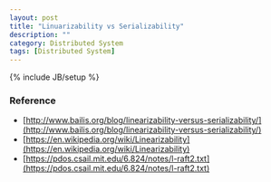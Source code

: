 ```yaml
---
layout: post
title: "Linuarizability vs Serializability"
description: ""
category: Distributed System
tags: [Distributed System]
---
```

{% include JB/setup %}

### Reference

- [http://www.bailis.org/blog/linearizability-versus-serializability/](http://www.bailis.org/blog/linearizability-versus-serializability/)
- [https://en.wikipedia.org/wiki/Linearizability](https://en.wikipedia.org/wiki/Linearizability)
- [https://pdos.csail.mit.edu/6.824/notes/l-raft2.txt](https://pdos.csail.mit.edu/6.824/notes/l-raft2.txt)
